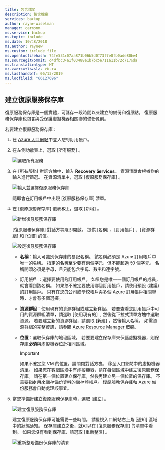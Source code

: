 ```yaml
---
title: 包含檔案
description: 包含檔案
services: backup
author: rayne-wiselman
manager: carmonm
ms.service: backup
ms.topic: include
ms.date: 10/18/2018
ms.author: raynew
ms.custom: include file
ms.openlocfilehash: 74fe531c07aa871b06b5d0773f7e8fb0ade80be4
ms.sourcegitcommit: d4dfbc34a1f03488e1b7bc5e711a11b72c717ada
ms.translationtype: HT
ms.contentlocale: zh-TW
ms.lasthandoff: 06/13/2019
ms.locfileid: "66127696"
---
```

## <a name="create-a-recovery-services-vault"></a>建立復原服務保存庫
復原服務保存庫是一個實體，可儲存一段時間以來建立的備份和復原點。 復原服務保存庫也包含與受保護虛擬機器相關聯的備份原則。

若要建立復原服務保存庫：

1. 在 [Azure 入口網站](https://portal.azure.com/)中登入您的訂用帳戶。

2. 在左側功能表上，選取 [所有服務]  。

    ![選取所有服務](./media/backup-create-rs-vault/click-all-services.png)

3. 在 [所有服務]  對話方塊中，輸入 **Recovery Services**。 資源清單會根據您的輸入進行篩選。 在資源清單中，選取 [復原服務保存庫]  。

    ![輸入並選擇復原服務保存庫](./media/backup-create-rs-vault/all-services.png)

    隨即會在訂用帳戶中出現 [復原服務保存庫] 清單。
    
4. 在 [復原服務保存庫]  儀表板上，選取 [新增]  。

    ![新增復原服務保存庫](./media/backup-create-rs-vault/add-button-create-vault.png)

    [復原服務保存庫]  對話方塊隨即開啟。 提供 [名稱]  、[訂用帳戶]  、[資源群組]  和 [位置]  的值。

    ![設定復原服務保存庫](./media/backup-create-rs-vault/create-new-vault-dialog.png)

   - **名稱**：輸入可識別保存庫的易記名稱。 該名稱必須是 Azure 訂用帳戶中唯一的名稱。 指定的名稱至少要有兩個字元，但不能超過 50 個字元。 名稱開頭必須是字母，且只能包含字母、數字和連字號。
   - 訂用帳戶  ：選擇要使用的訂用帳戶。 如果您是唯一一個訂用帳戶的成員，就會看到該名稱。 如果您不確定要使用哪個訂用帳戶，請使用預設 (建議) 的訂用帳戶。 只有在您的公司或學校帳戶與多個 Azure 訂用帳戶相關聯時，才會有多個選擇。
   - **資源群組**：使用現有的資源群組或建立新群組。 若要查看您訂用帳戶中可用的資源群組清單，請選取 [使用現有的]  ﹐然後從下拉式清單方塊中選取資源。 若要建立新的資源群組，請選取 [新建]  ，然後輸入名稱。 如需資源群組的完整資訊，請參閱 [Azure Resource Manager 概觀](../articles/azure-resource-manager/resource-group-overview.md)。
   - **位置**：選取保存庫的地理區域。 若要要建立保存庫來保護虛擬機器，則保存庫**必須**與虛擬機器位於相同區域。

      > [!IMPORTANT]
      > 如果不確定您 VM 的位置，請關閉對話方塊。 移至入口網站中的虛擬機器清單。 如果您在數個區域中有虛擬機器，請在每個區域中建立復原服務保存庫。 請在第一個位置建立保存庫，然後再建立另一個位置的保存庫。 不需要指定用來儲存備份資料的儲存體帳戶。 復原服務保存庫和 Azure 備份服務會自動處理該事宜。
      >
      >

5. 當您準備好建立復原服務保存庫時，選取 [建立]  。

    ![建立復原服務保存庫](./media/backup-create-rs-vault/click-create-button.png)

    建立復原服務保存庫可能需要一些時間。 請監視入口網站右上角 [通知]  區域中的狀態通知。 保存庫建立之後，就可以在 [復原服務保存庫] 的清單中看到。 如果您沒有看到保存庫，請選取 [重新整理]  。

     ![重新整理備份保存庫的清單](./media/backup-create-rs-vault/refresh-button.png)

